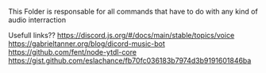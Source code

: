 This Folder is responsable for all commands that have to do with any kind of audio interraction


Usefull links??
https://discord.js.org/#/docs/main/stable/topics/voice
https://gabrieltanner.org/blog/dicord-music-bot
https://github.com/fent/node-ytdl-core
https://gist.github.com/eslachance/fb70fc036183b7974d3b9191601846ba